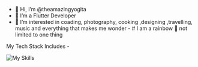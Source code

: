 - 👋 Hi, I’m @theamazingyogita
- 🌱 I’m a Flutter Developer
- 👀 I’m interested in  coading, photography, cooking ,designing ,travelling, music and everything that makes me wonder - # I am a rainbow 🌈 not limited to one thing

My Tech Stack Includes - 
 
  
  ![My Skills](https://skillicons.dev/icons?i=flutter,dart,html,css,figma)

